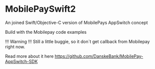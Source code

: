 # MobilePaySwift2

An joined Swift/Objective-C version of MobilePays AppSwitch concept

Build with the Mobilepay code examples

!!! Warning !!!
Still a little buggie, so it don´t get callback from Mobilepay right
now.

Read more about it here
https://github.com/DanskeBank/MobilePay-AppSwitch-SDK
